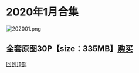 # 2020年1月合集
![202001.png](https://www.nsaimg.com/2020/04/02/5e85ad2bb35f2.png)
## 全套原图30P【size：335MB】[购买]()<br>
[回到顶部](#readme)
